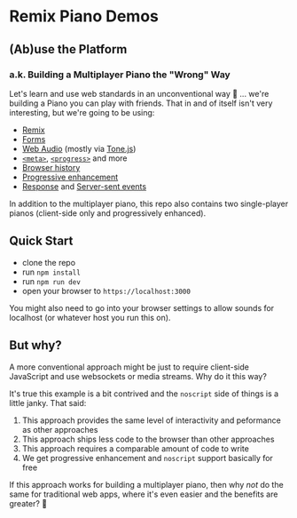 # Remix Piano Demos

## (Ab)use the Platform

### a.k. Building a Multiplayer Piano the "Wrong" Way

Let's learn and use web standards in an unconventional way 🥳 ... we're building a Piano you can play with friends. That in and of itself isn't very interesting, but we're going to be using:

- <a href="https://remix.run">Remix</a>
- [Forms](https://developer.mozilla.org/en-US/docs/Web/HTML/Element/form)
- [Web Audio](https://developer.mozilla.org/en-US/docs/Web/API/Web_Audio_API) (mostly via [Tone.js](https://tonejs.github.io/))
- [`<meta>`](https://developer.mozilla.org/en-US/docs/Web/HTML/Element/meta), [`<progress>`](https://developer.mozilla.org/en-US/docs/Web/HTML/Element/progress) and more
- [Browser history](https://developer.mozilla.org/en-US/docs/Web/API/History)
- [Progressive enhancement](https://developer.mozilla.org/en-US/docs/Glossary/Progressive_Enhancement)
- [Response](https://developer.mozilla.org/en-US/docs/Web/API/Response) and [Server-sent events](https://developer.mozilla.org/en-US/docs/Web/API/Server-sent_events/Using_server-sent_events)

In addition to the multiplayer piano, this repo also contains two single-player pianos (client-side only and progressively enhanced).

## Quick Start

- clone the repo
- run `npm install`
- run `npm run dev`
- open your browser to `https://localhost:3000`

You might also need to go into your browser settings to allow sounds for localhost (or whatever host you run this on).

## But why?

A more conventional approach might be just to require client-side JavaScript and use websockets or media streams. Why do it this way?

It's true this example is a bit contrived and the `noscript` side of things is a little janky. That said:

1. This approach provides the same level of interactivity and peformance as other approaches
2. This approach ships less code to the browser than other approaches
3. This approach requires a comparable amount of code to write
4. We get progressive enhancement and `noscript` support basically for free

If this approach works for building a multiplayer piano, then why _not_ do the same for traditional web apps, where it's even easier and the benefits are greater? 🤔
